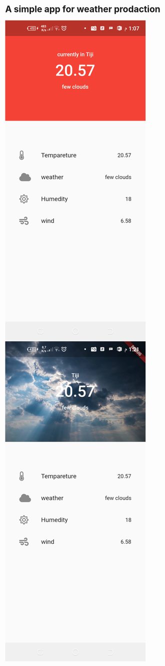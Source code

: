 # A simple app for weather prodaction 

![Alt text](flutter_01.png?raw=true "Home Screan") ![Alt text](Screenshot_20220215-132128.png?raw=true "Home Screan")

